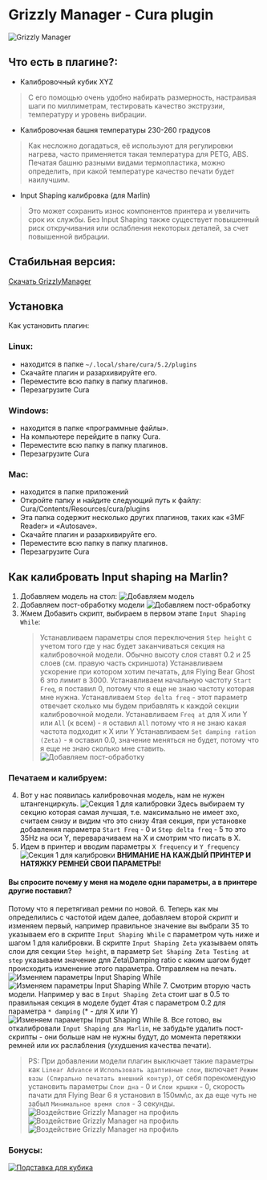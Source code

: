 # Grizzly Manager - Cura plugin
![Grizzly Manager](https://github.com/big-vl/GrizzlyManager/raw/master/GrizzlyManager.png)
## Что есть в плагине?:
- Калибровочный кубик XYZ
> С его помощью очень удобно набирать размерность, настраивая шаги по миллиметрам, тестировать качество экструзии, температуру и уровень вибрации.
- Калибровочная башня температуры 230-260 градусов
> Как несложно догадаться, её используют для регулировки нагрева, часто применяется такая температура для PETG, ABS.
> Печатая башню разными видами термопластика, можно определить, при какой температуре качество печати будет наилучшим. 
- Input Shaping калибровка (для Marlin)
> Это может сохранить износ компонентов принтера и увеличить срок их службы. 
> Без Input Shaping также существует повышенный риск откручивания или ослабления некоторых деталей, за счет повышенной вибрации. 

## Стабильная версия:
[Скачать GrizzlyManager](https://github.com/big-vl/GrizzlyManager/releases/tag/release)
## Установка
Как установить плагин:
### Linux:
- находится в папке `~/.local/share/cura/5.2/plugins`
- Скачайте плагин и разархивируйте его.
- Переместите всю папку в папку плагинов.
- Перезагрузите Cura

### Windows:
- находится в папке «программные файлы».
- На компьютере перейдите в папку Cura.
- Переместите всю папку в папку плагинов.
- Перезагрузите Cura

### Mac:
- находится в папке приложений
- Откройте папку и найдите следующий путь к файлу: Cura/Contents/Resources/cura/plugins
- Эта папка содержит несколько других плагинов, таких как «3MF Reader» и «Autosave».
- Скачайте плагин и разархивируйте его.
- Переместите всю папку в папку плагинов.
- Перезагрузите Cura

## Как калибровать Input shaping на Marlin?
1. Добавляем модель на стол:
![Добавляем модель](https://github.com/big-vl/GrizzlyManager/raw/dev/images/step1_add_ringing_tower.png)
2. Добавляем пост-обработку модели
![Добавляем пост-обработку](https://github.com/big-vl/GrizzlyManager/raw/dev/images/step2_add_gcode.png)
3. Жмем Добавить скрипт, выбираем в первом этапе `Input Shaping While`:
    > Устанавливаем параметры слоя переключения `Step height` с учетом того где у нас будет заканчиваться секция на калибровочной модели. Обычно высоту слоя ставят 0.2 и 25 слоев (см. правую часть скриншота) 
    > Устанавливаем ускорение при котором хотим печатать, для Flying Bear Ghost 6 это лимит в 3000.
    > Устанавливаем начальную частоту `Start Freq`, я поставил 0, потому что я еще не знаю частоту которая мне нужна.
    > Устанавливаем `Step delta freq` - этот параметр отвечает сколько мы будем прибавлять к каждой секции калибровочной модели.
    > Устанавливаем `Freq at` для X или Y или `All` (к всем) - я оставил `All` потому что я не знаю какая частота подходит к X или Y
    > Устанавливаем `Set damping ration (Zeta)` - я оставил 0.0, значение меняться не будет, потому что я еще не знаю сколько мне ставить.
![Добавляем пост-обработку](https://github.com/big-vl/GrizzlyManager/raw/dev/images/step3_add_script.png)
### Печатаем и калибруем:
4. Вот у нас появилась калибровочная модель, нам не нужен штангенциркуль.
![Секция 1 для калибровки](https://github.com/big-vl/GrizzlyManager/raw/dev/images/step4_one_section.jpg)
Здесь выбираем ту секцию которая самая лучшая, т.е. максимально не имеет эхо, считаем снизу и видим что это снизу 4тая секция, при установке добавления параметра `Start Freq` - 0 и `Step delta freq` - 5 то это 35Hz на оси Y, переварачиваем на X и смотрим что писать в X.
5. Идем в принтер и вводим параметры `X frequency` и `Y frequency`
![Секция 1 для калибровки](https://github.com/big-vl/GrizzlyManager/raw/dev/images/step_5_insert_settings.jpg)
**ВНИМАНИЕ НА КАЖДЫЙ ПРИНТЕР И НАТЯЖКУ РЕМНЕЙ СВОИ ПАРАМЕТРЫ!**

#### Вы спросите почему у меня на моделе одни параметры, а в принтере другие поставил?
Потому что я перетягивал ремни по новой.
6. Теперь как мы определились с частотой идем далее, добавляем второй скрипт и изменяем первый, например правильное значение вы выбрали 35 то указываем его в скрипте `Input Shaping While` с параметром чуть ниже и шагом 1 для калибровки. В скрипте `Input Shaping Zeta` указываем опять слои для секции `Step height`, в параметр `Set Shaping Zeta Testing at step` указываем значение для Zeta\Damping ratio с каким шагом будет происходить изменение этого параметра. Отправляем на печать.
![Изменяем параметры Input Shaping While](https://github.com/big-vl/GrizzlyManager/raw/dev/images/step_6_change_settings.jpg)
![Изменяем параметры Input Shaping While](https://github.com/big-vl/GrizzlyManager/raw/dev/images/step6_add_zeta.png)
7. Смотрим вторую часть модели. Например у вас в `Input Shaping Zeta` стоит шаг в 0.5 то правильная секция в моделе будет 4тая с параметром 0.2 для параметра `* damping` (* - для X или Y)  
![Изменяем параметры Input Shaping While](https://github.com/big-vl/GrizzlyManager/raw/dev/images/step7_select_zeta.jpg)
8. Все готово, вы откалибровали `Input Shaping для Marlin`, не забудьте удалить пост-скрипты - они больше нам не нужны будут, до момента перетяжки ремней или их раслабления (ухудшения качества печати).

> PS: При добавлении модели плагин выключает такие параметры как `Linear Advance` и `Использовать адаптивные слои`, включает `Режим вазы (Спирально печатать внешний контур)`, от себя порекомендую установить параметры `Слои дна` - 0 и `Слои крышки` - 0, скорость пачати для Flying Bear 6 я установил в 150мм\с, ах да еще чуть не забыл `Минимальное время слоя` - 3 секунды.
![Воздействие Grizzly Manager на профиль](https://github.com/big-vl/GrizzlyManager/raw/dev/images/spiral_true_and_adaptive_false.png)
![Воздействие Grizzly Manager на профиль](https://github.com/big-vl/GrizzlyManager/raw/dev/images/linear_advance.png)
![Воздействие Grizzly Manager на профиль](https://github.com/big-vl/GrizzlyManager/raw/dev/images/min_time_3.png)
### Бонусы:
[![Подставка для кубика](https://img.youtube.com/vi/rGCNgz-JkqQ/maxresdefault.jpg)](https://www.youtube.com/embed/rGCNgz-JkqQ)
